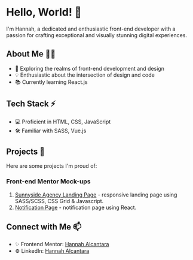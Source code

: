 # Hello, World! 👋

I'm Hannah, a dedicated and enthusiastic front-end developer with a passion for crafting exceptional and visually stunning digital experiences.

## About Me 👩‍💻

- 🚀 Exploring the realms of front-end development and design
- 💡 Enthusiastic about the intersection of design and code
- 📚 Currently learning React.js

## Tech Stack ⚡

- 💻 Proficient in HTML, CSS, JavaScript
- 🛠️ Familiar with SASS, Vue.js

## Projects 🚀
Here are some projects I'm proud of:

### Front-end Mentor Mock-ups
1. [Sunnyside Agency Landing Page](https://github.com/hannah-alcantara/fm-sunnyside-agency-landing-page) - responsive landing page using SASS/SCSS, CSS Grid & Javascript.
2. [Notification Page](https://github.com/hannah-alcantara/fm-notification-page) - notification page using React.
<!--
3. [Project Name 3](link-to-project-3) - Brief description.
-->

## Connect with Me 📫

- ✨ Frontend Mentor: [Hannah Alcantara](https://www.frontendmentor.io/profile/hannah-alcantara)
- ⚙️ LinkedIn: [Hannah Alcantara](https://www.linkedin.com/in/hannah-alcantara)
<!-- - 🌐 Portfolio: [Hannah Alcantara](https://hannah-alcantara.github.io/personal-portfolio/) -->
<!-- - 📫 Gmail: hannah.alcantara14@gmail.com-->
